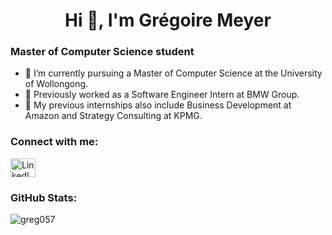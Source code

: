 <h1 align="center">Hi 👋, I'm Grégoire Meyer</h1>
<h3 align="left">Master of Computer Science student</h3>

- 🔭 I’m currently pursuing a Master of Computer Science at the University of Wollongong.
- 💼 Previously worked as a Software Engineer Intern at BMW Group.
- 🌱 My previous internships also include Business Development at Amazon and Strategy Consulting at KPMG.

<h3 align="left">Connect with me:</h3>
<p align="left">
  <a href="https://www.linkedin.com/in/gr%C3%A9goiremeyer/" target="blank"><img align="center" src="https://raw.githubusercontent.com/rahuldkjain/github-profile-readme-generator/master/src/images/icons/Social/linked-in-alt.svg" alt="LinkedIn" height="30" width="40" /></a>
</p>

<h3 align="left">GitHub Stats:</h3>
<p align="left">
  <img src="https://github-readme-stats.vercel.app/api/top-langs?username=greg057&show_icons=true&locale=en&layout=compact" alt="greg057" />
</p>
